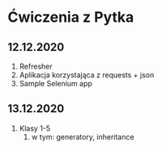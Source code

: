 # Ćwiczenia z Pytka 
## 12.12.2020

1. Refresher
2. Aplikacja korzystająca z requests + json
3. Sample Selenium app

## 13.12.2020

1. Klasy 1-5
   1. w tym: generatory, inheritance